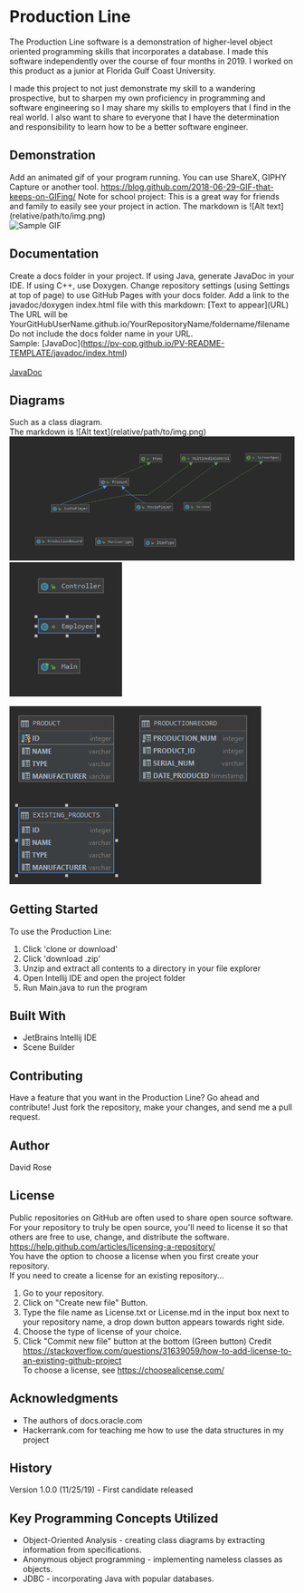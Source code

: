 
# Production Line

The Production Line software is a demonstration of higher-level object oriented programming skills that incorporates a database. I made this software independently over the course of four months in 2019. I worked on this product as a junior at Florida Gulf Coast University.

I made this project to not just demonstrate my skill to a wandering prospective, but to sharpen my own proficiency in programming and software engineering so I may share my skills to employers that I find in the real world. I also want to share to everyone that I have the determination and responsibility to learn how to be a better software engineer. 

## Demonstration

Add an animated gif of your program running. You can use ShareX, GIPHY Capture or another tool. https://blog.github.com/2018-06-29-GIF-that-keeps-on-GIFing/
Note for school project: This is a great way for friends and family to easily see your project in action. 
The markdown is  \!\[Alt text\]\(relative/path/to/img.png) <br />
![Sample GIF](docs/octocat_github.gif) 

## Documentation

Create a docs folder in your project. If using Java, generate JavaDoc in your IDE. If using C++, use Doxygen. Change repository settings (using Settings at top of page) to use GitHub Pages with your docs folder. Add a link to the javadoc/doxygen index.html file with this markdown: \[Text to appear]\(URL) <br />
The URL will be YourGitHubUserName.github.io/YourRepositoryName/foldername/filename<br /> 
Do not include the docs folder name in your URL. <br />
Sample: \[JavaDoc]\(https://pv-cop.github.io/PV-README-TEMPLATE/javadoc/index.html) <br /> <br />
[JavaDoc](https://pv-cop.github.io/PV-README-TEMPLATE/javadoc/index.html)

## Diagrams

Such as a class diagram. <br /> 
The markdown is  \!\[Alt text\]\(relative/path/to/img.png) <br />
 ![product package (private)](https://github.com/davidstevenrose/ProductionLineProject/blob/master/classDig.PNG)
  ![main package (private)](https://github.com/davidstevenrose/ProductionLineProject/blob/master/classDig_control.PNG)

 ![db-gram (private)](https://github.com/davidstevenrose/ProductionLineProject/blob/master/db_gram.PNG)

 

## Getting Started

To use the Production Line:

1. Click 'clone or download'
2. Click 'download .zip'
3. Unzip and extract all contents to a directory in your file explorer
4. Open Intellij IDE and open the project folder
5. Run Main.java to run the program 


## Built With

* JetBrains Intellij IDE
* Scene Builder   

## Contributing

Have a feature that you want in the Production Line? Go ahead and contribute! Just fork the repository, make your changes, and send me a pull request.

## Author

David Rose
## License

Public repositories on GitHub are often used to share open source software. For your repository to truly be open source, you'll need to license it so that others are free to use, change, and distribute the software. https://help.github.com/articles/licensing-a-repository/ <br />
You have the option to choose a license when you first create your repository. </br>
If you need to create a license for an existing repository...
1. Go to your repository.
2. Click on "Create new file" Button.
3. Type the file name as License.txt or License.md in the input box next to your repository name, a drop down button appears towards right side.
4. Choose the type of license of your choice.
5. Click "Commit new file" button at the bottom (Green button)
Credit https://stackoverflow.com/questions/31639059/how-to-add-license-to-an-existing-github-project <br />
To choose a license, see https://choosealicense.com/ 

## Acknowledgments

* The authors of docs.oracle.com
* Hackerrank.com for teaching me how to use the data structures in my project

## History

Version 1.0.0 (11/25/19) - First candidate released

## Key Programming Concepts Utilized

* Object-Oriented Analysis - creating class diagrams by extracting information from specifications.
* Anonymous object programming - implementing nameless classes as objects.
* JDBC - incorporating Java with popular databases.
